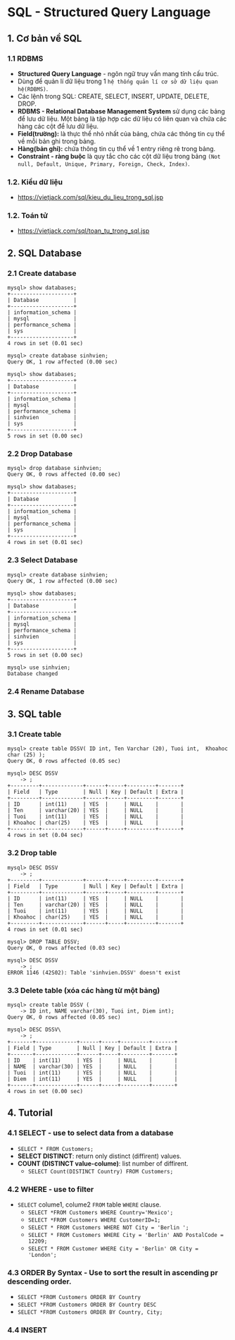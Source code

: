 # SQL - Structured Query Language
## 1. Cơ bản về SQL
### 1.1 RDBMS
- **Structured Query Language** - ngôn ngữ truy vấn mang tính cấu trúc.
- Dùng để quản lí dữ liệu trong 1 `hệ thống quản lí cơ sở dữ liệu quan hệ(RDBMS)`.
- Các lệnh trong SQL: CREATE, SELECT, INSERT, UPDATE, DELETE, DROP.
- **RDBMS - Relational Database Management System** sử dụng các bảng để lưu dữ liệu. Một bảng là tập hợp các dữ liệu có liên quan và chứa các hàng các cột để lưu dữ liệu.
- **Field(trường):** là thực thể nhỏ nhất của bảng, chứa các thông tin cụ thể về mỗi bản ghi trong bảng.
- **Hàng(bản ghi):** chứa thông tin cụ thể về 1 entry riêng rẽ trong bảng.
- **Constraint - ràng buộc** là quy tắc cho các cột dữ liệu trong bảng `(Not null, Default, Unique, Primary, Foreign, Check, Index)`.

### 1.2. Kiểu dữ liệu
- https://vietjack.com/sql/kieu_du_lieu_trong_sql.jsp
 
### 1.2. Toán tử
- https://vietjack.com/sql/toan_tu_trong_sql.jsp
  
## 2. SQL Database
### 2.1 Create database
```
mysql> show databases;
+--------------------+
| Database           |
+--------------------+
| information_schema |
| mysql              |
| performance_schema |
| sys                |
+--------------------+
4 rows in set (0.01 sec)

```

```
mysql> create database sinhvien;
Query OK, 1 row affected (0.00 sec)

mysql> show databases;
+--------------------+
| Database           |
+--------------------+
| information_schema |
| mysql              |
| performance_schema |
| sinhvien           |
| sys                |
+--------------------+
5 rows in set (0.00 sec)
```

### 2.2 Drop Database
```
mysql> drop database sinhvien;
Query OK, 0 rows affected (0.00 sec)

mysql> show databases;
+--------------------+
| Database           |
+--------------------+
| information_schema |
| mysql              |
| performance_schema |
| sys                |
+--------------------+
4 rows in set (0.01 sec)
```

### 2.3 Select Database
```
mysql> create database sinhvien;
Query OK, 1 row affected (0.00 sec)

mysql> show databases;
+--------------------+
| Database           |
+--------------------+
| information_schema |
| mysql              |
| performance_schema |
| sinhvien           |
| sys                |
+--------------------+
5 rows in set (0.00 sec)

mysql> use sinhvien;
Database changed
```

### 2.4 Rename Database

## 3. SQL table
### 3.1 Create table
```
mysql> create table DSSV( ID int, Ten Varchar (20), Tuoi int,  Khoahoc char (25) );
Query OK, 0 rows affected (0.05 sec)

mysql> DESC DSSV
    -> ;
+---------+-------------+------+-----+---------+-------+
| Field   | Type        | Null | Key | Default | Extra |
+---------+-------------+------+-----+---------+-------+
| ID      | int(11)     | YES  |     | NULL    |       |
| Ten     | varchar(20) | YES  |     | NULL    |       |
| Tuoi    | int(11)     | YES  |     | NULL    |       |
| Khoahoc | char(25)    | YES  |     | NULL    |       |
+---------+-------------+------+-----+---------+-------+
4 rows in set (0.04 sec)
```

### 3.2 Drop table
```
mysql> DESC DSSV
    -> ;
+---------+-------------+------+-----+---------+-------+
| Field   | Type        | Null | Key | Default | Extra |
+---------+-------------+------+-----+---------+-------+
| ID      | int(11)     | YES  |     | NULL    |       |
| Ten     | varchar(20) | YES  |     | NULL    |       |
| Tuoi    | int(11)     | YES  |     | NULL    |       |
| Khoahoc | char(25)    | YES  |     | NULL    |       |
+---------+-------------+------+-----+---------+-------+
4 rows in set (0.01 sec)

mysql> DROP TABLE DSSV;
Query OK, 0 rows affected (0.03 sec)

mysql> DESC DSSV
    -> ;
ERROR 1146 (42S02): Table 'sinhvien.DSSV' doesn't exist
```

### 3.3 Delete table (xóa các hàng từ một bảng)
```
mysql> create table DSSV (
    -> ID int, NAME varchar(30), Tuoi int, Diem int);
Query OK, 0 rows affected (0.05 sec)

mysql> DESC DSSV\
    -> ;
+-------+-------------+------+-----+---------+-------+
| Field | Type        | Null | Key | Default | Extra |
+-------+-------------+------+-----+---------+-------+
| ID    | int(11)     | YES  |     | NULL    |       |
| NAME  | varchar(30) | YES  |     | NULL    |       |
| Tuoi  | int(11)     | YES  |     | NULL    |       |
| Diem  | int(11)     | YES  |     | NULL    |       |
+-------+-------------+------+-----+---------+-------+
4 rows in set (0.00 sec)
```

## 4. Tutorial 
### 4.1 SELECT - use to select data from a database
- `SELECT *
FROM Customers;`
- **SELECT DISTINCT**: return only distinct (diffirent) values.
- **COUNT (DISTINCT value-colume)**: list number of diffirent.
  + `SELECT Count(DISTINCT Country)
FROM Customers;`

### 4.2 WHERE - use to filter 
- `SELECT` colume1, colume2 `FROM` table `WHERE` clause.
    + `SELECT *FROM Customers WHERE Country='Mexico';`
    + `SELECT *FROM Customers WHERE CustomerID=1;`
    + `SELECT * FROM Customers
WHERE NOT City = 'Berlin ';`
    + `SELECT * FROM Customers
WHERE City = 'Berlin'
AND PostalCode = 12209;`
    + `SELECT * FROM Customer WHERE City = 'Berlin' OR City = 'London';`

### 4.3 ORDER By Syntax - Use to sort the result in ascending pr descending order.
- `SELECT *FROM Customers ORDER BY Country`
- `SELECT *FROM Customers ORDER BY Country DESC`
- `SELECT *FROM Customers ORDER BY Country, City;`

### 4.4 INSERT 



